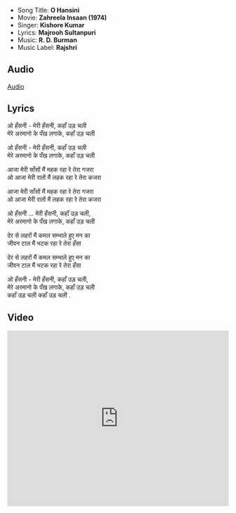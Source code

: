 - Song Title: **O Hansini**
- Movie: **Zahreela Insaan (1974)**
- Singer: **Kishore Kumar**
- Lyrics: **Majrooh Sultanpuri**
- Music: **R. D. Burman**
- Music Label: **Rajshri**

## Audio

[Audio](https://github.com/kg-0805/karaoke/blob/main/audio/o_hansini.mp3?raw=true ':include :type=audio controls width=200%')

## Lyrics

ओ हँसनी - मेरी हँसनी, कहाँ उड़ चली<br>
मेरे अरमानो के पँख लगाके, कहाँ उड़ चली<br>

ओ हँसनी - मेरी हँसनी, कहाँ उड़ चली<br>
मेरे अरमानो के पँख लगाके, कहाँ उड़ चली<br>

आजा मेरी साँसों मैं महक रहा रे तेरा गजरा<br>
ओ आजा मेरी रातों मैं लहक रहा रे तेरा कजरा <br>

आजा मेरी साँसों मैं महक रहा रे तेरा गजरा<br>
ओ आजा मेरी रातों मैं लहक रहा रे तेरा कजरा<br>

ओ हँसनी ... मेरी हँसनी, कहाँ उड़ चली, <br>
मेरे अरमानो के पँख लगाके, कहाँ उड़ चली <br>

देर से लहरों मैं कमल सम्भाले हुए मन का<br>
जीवन टाल मैं भटक रहा रे तेरा हँसा<br>

देर से लहरों मैं कमल सम्भाले हुए मन का<br>
जीवन टाल मैं भटक रहा रे तेरा हँसा<br>

ओ हँसनी - मेरी हँसनी, कहाँ उड़ चली,<br> 
मेरे अरमानो के पँख लगाके, कहाँ उड़ चली <br>
कहाँ उड़ चली कहाँ उड़ चली .<br>



## Video

<iframe width=100% height="400" src="https://www.youtube.com/embed/R4Vj_XsfHTM" title="YouTube video player" frameborder="0" allow="accelerometer; autoplay; clipboard-write; encrypted-media; gyroscope; picture-in-picture" allowfullscreen></iframe>
